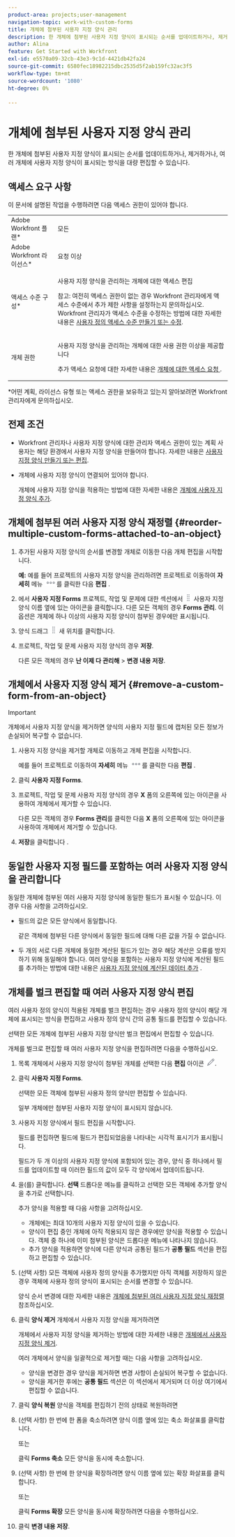 ```yaml
---
product-area: projects;user-management
navigation-topic: work-with-custom-forms
title: 개체에 첨부된 사용자 지정 양식 관리
description: 한 개체에 첨부된 사용자 지정 양식이 표시되는 순서를 업데이트하거나, 제거하거나, 여러 개체에 사용자 지정 양식이 표시되는 방식을 대량 편집할 수 있습니다.
author: Alina
feature: Get Started with Workfront
exl-id: e5570a09-32cb-43e3-9c1d-4421db42fa24
source-git-commit: 6580fec18982215dbc2535d5f2ab159fc32ac3f5
workflow-type: tm+mt
source-wordcount: '1080'
ht-degree: 0%

---
```


# 개체에 첨부된 사용자 지정 양식 관리

한 개체에 첨부된 사용자 지정 양식이 표시되는 순서를 업데이트하거나, 제거하거나, 여러 개체에 사용자 지정 양식이 표시되는 방식을 대량 편집할 수 있습니다.

## 액세스 요구 사항

이 문서에 설명된 작업을 수행하려면 다음 액세스 권한이 있어야 합니다.

<table style="table-layout:auto"> 
 <col> 
 <col> 
 <tbody> 
  <tr> 
   <td role="rowheader">Adobe Workfront 플랜*</td> 
   <td> <p>모든 </p> </td> 
  </tr> 
  <tr> 
   <td role="rowheader">Adobe Workfront 라이선스*</td> 
   <td> <p>요청 이상</p> </td> 
  </tr> 
  <tr> 
   <td role="rowheader">액세스 수준 구성*</td> 
   <td> <p>사용자 지정 양식을 관리하는 개체에 대한 액세스 편집</p> <p>참고: 여전히 액세스 권한이 없는 경우 Workfront 관리자에게 액세스 수준에서 추가 제한 사항을 설정하는지 문의하십시오. Workfront 관리자가 액세스 수준을 수정하는 방법에 대한 자세한 내용은 <a href="../../administration-and-setup/add-users/configure-and-grant-access/create-modify-access-levels.md" class="MCXref xref">사용자 정의 액세스 수준 만들기 또는 수정</a>.</p> </td> 
  </tr> 
  <tr> 
   <td role="rowheader">개체 권한</td> 
   <td> <p>사용자 지정 양식을 관리하는 개체에 대한 사용 권한 이상을 제공합니다</p> <p>추가 액세스 요청에 대한 자세한 내용은 <a href="../../workfront-basics/grant-and-request-access-to-objects/request-access.md" class="MCXref xref">개체에 대한 액세스 요청 </a>.</p> </td> 
  </tr> 
 </tbody> 
</table>

&#42;어떤 계획, 라이선스 유형 또는 액세스 권한을 보유하고 있는지 알아보려면 Workfront 관리자에게 문의하십시오.

## 전제 조건

* Workfront 관리자나 사용자 지정 양식에 대한 관리자 액세스 권한이 있는 계획 사용자는 해당 환경에서 사용자 지정 양식을 만들어야 합니다. 자세한 내용은 [사용자 지정 양식 만들기 또는 편집](../../administration-and-setup/customize-workfront/create-manage-custom-forms/create-or-edit-a-custom-form.md).
* 개체에 사용자 지정 양식이 연결되어 있어야 합니다.

   개체에 사용자 지정 양식을 적용하는 방법에 대한 자세한 내용은 [개체에 사용자 지정 양식 추가](../../workfront-basics/work-with-custom-forms/add-a-custom-form-to-an-object.md).

## 개체에 첨부된 여러 사용자 지정 양식 재정렬 {#reorder-multiple-custom-forms-attached-to-an-object}

1. 추가된 사용자 지정 양식의 순서를 변경할 개체로 이동한 다음 개체 편집을 시작합니다.

   **예:** 예를 들어 프로젝트의 사용자 지정 양식을 관리하려면 프로젝트로 이동하여 **자세히** 메뉴 ![](assets/more-icon.png)를 클릭한 다음 **편집** .

1. 에서 **사용자 지정 Forms** 프로젝트, 작업 및 문제에 대한 섹션에서 ![](assets/move-icon---dots.png) 사용자 지정 양식 이름 옆에 있는 아이콘을 클릭합니다. 다른 모든 객체의 경우 **Forms 관리**. 이 옵션은 개체에 하나 이상의 사용자 지정 양식이 첨부된 경우에만 표시됩니다.
1. 양식 드래그 ![](assets/move-icon---dots.png) 새 위치를 클릭합니다.
1. 프로젝트, 작업 및 문제 사용자 지정 양식의 경우 **저장**.

   다른 모든 객체의 경우 **난 이제 다 관리해** > **변경 내용 저장**.

## 개체에서 사용자 지정 양식 제거 {#remove-a-custom-form-from-an-object}

>[!IMPORTANT]
>
>개체에서 사용자 지정 양식을 제거하면 양식의 사용자 지정 필드에 캡처된 모든 정보가 손실되어 복구할 수 없습니다.

1. 사용자 지정 양식을 제거할 개체로 이동하고 개체 편집을 시작합니다.

   예를 들어 프로젝트로 이동하여 **자세히** 메뉴 ![](assets/more-icon.png)를 클릭한 다음 **편집** .

1. 클릭 **사용자 지정 Forms**.
1. 프로젝트, 작업 및 문제 사용자 지정 양식의 경우 **X** 폼의 오른쪽에 있는 아이콘을 사용하여 개체에서 제거할 수 있습니다.

   다른 모든 객체의 경우 **Forms 관리**&#x200B;를 클릭한 다음 **X** 폼의 오른쪽에 있는 아이콘을 사용하여 개체에서 제거할 수 있습니다.

1. **저장**&#x200B;을 클릭합니다 .

## 동일한 사용자 지정 필드를 포함하는 여러 사용자 지정 양식을 관리합니다

동일한 개체에 첨부된 여러 사용자 지정 양식에 동일한 필드가 표시될 수 있습니다. 이 경우 다음 사항을 고려하십시오.

* 필드의 값은 모든 양식에서 동일합니다.

   같은 객체에 첨부된 다른 양식에서 동일한 필드에 대해 다른 값을 가질 수 없습니다.

* 두 개의 서로 다른 개체에 동일한 계산된 필드가 있는 경우 해당 계산은 오류를 방지하기 위해 동일해야 합니다. 여러 양식을 포함하는 사용자 지정 양식에 계산된 필드를 추가하는 방법에 대한 내용은 [사용자 지정 양식에 계산된 데이터 추가](../../administration-and-setup/customize-workfront/create-manage-custom-forms/add-calculated-data-to-custom-form.md) .

## 개체를 벌크 편집할 때 여러 사용자 지정 양식 편집

<!--
<p data-mc-conditions="QuicksilverOrClassic.Draft mode">(NOTE: this section will need to be edited when the bulk Edit box is released to NWE; add some screen shots for NWE) </p>
-->

여러 사용자 정의 양식이 적용된 개체를 벌크 편집하는 경우 사용자 정의 양식이 해당 개체에 표시되는 방식을 편집하고 사용자 정의 양식 간의 공통 필드를 편집할 수 있습니다.

선택한 모든 개체에 첨부된 사용자 지정 양식만 벌크 편집에서 편집할 수 있습니다.

개체를 벌크로 편집할 때 여러 사용자 지정 양식을 편집하려면 다음을 수행하십시오.

1. 목록 개체에서 사용자 지정 양식이 첨부된 개체를 선택한 다음 **편집** 아이콘 ![](assets/edit-icon.png).
1. 클릭 **사용자 지정 Forms**.

   선택한 모든 객체에 첨부된 사용자 정의 양식만 편집할 수 있습니다.

   일부 개체에만 첨부된 사용자 지정 양식이 표시되지 않습니다.

1. 사용자 지정 양식에서 필드 편집을 시작합니다.

   필드를 편집하면 필드에 필드가 편집되었음을 나타내는 시각적 표시기가 표시됩니다.

   필드가 두 개 이상의 사용자 지정 양식에 포함되어 있는 경우, 양식 중 하나에서 필드를 업데이트할 때 이러한 필드의 값이 모두 각 양식에서 업데이트됩니다.

1. 을(를) 클릭합니다. **선택** 드롭다운 메뉴를 클릭하고 선택한 모든 객체에 추가할 양식을 추가로 선택합니다.

   추가 양식을 적용할 때 다음 사항을 고려하십시오.

   * 개체에는 최대 10개의 사용자 지정 양식이 있을 수 있습니다.
   * 양식이 편집 중인 개체에 아직 적용되지 않은 경우에만 양식을 적용할 수 있습니다. 객체 중 하나에 이미 첨부된 양식은 드롭다운 메뉴에 나타나지 않습니다.
   * 추가 양식을 적용하면 양식에 다른 양식과 공통된 필드가 **공통 필드** 섹션을 편집하고 편집할 수 있습니다.

1. (선택 사항) 모든 객체에 사용자 정의 양식을 추가했지만 아직 객체를 저장하지 않은 경우 객체에 사용자 정의 양식이 표시되는 순서를 변경할 수 있습니다.

   양식 순서 변경에 대한 자세한 내용은 [개체에 첨부된 여러 사용자 지정 양식 재정렬](#reorder-multiple-custom-forms-attached-to-an-object) 참조하십시오.

1. 클릭 **양식 제거** 개체에서 사용자 지정 양식을 제거하려면

   개체에서 사용자 지정 양식을 제거하는 방법에 대한 자세한 내용은 [개체에서 사용자 지정 양식 제거](#remove-a-custom-form-from-an-object).

   여러 개체에서 양식을 일괄적으로 제거할 때는 다음 사항을 고려하십시오.

   * 양식을 변경한 경우 양식을 제거하면 변경 사항이 손실되어 복구할 수 없습니다.
   * 양식을 제거한 후에는 **공통 필드** 섹션은 이 섹션에서 제거되며 더 이상 여기에서 편집할 수 없습니다.

1. 클릭 **양식 복원** 양식을 객체를 편집하기 전의 상태로 복원하려면
1. (선택 사항) 한 번에 한 폼을 축소하려면 양식 이름 옆에 있는 축소 화살표를 클릭합니다.

   또는

   클릭 **Forms 축소** 모든 양식을 동시에 축소합니다.

1. (선택 사항) 한 번에 한 양식을 확장하려면 양식 이름 옆에 있는 확장 화살표를 클릭합니다.

   또는

   클릭 **Forms 확장** 모든 양식을 동시에 확장하려면 다음을 수행하십시오. 

1. 클릭 **변경 내용 저장**.
